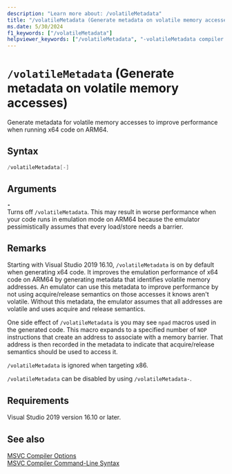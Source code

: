 ```yaml
---
description: "Learn more about: /volatileMetadata"
title: "/volatileMetadata (Generate metadata on volatile memory accesses)"
ms.date: 5/30/2024
f1_keywords: ["/volatileMetadata"]
helpviewer_keywords: ["/volatileMetadata", "-volatileMetadata compiler option", "/volatileMetadata compiler option", "volatileMetadata"]
---
```

# `/volatileMetadata` (Generate metadata on volatile memory accesses)

Generate metadata for volatile memory accesses to improve performance when running x64 code on ARM64.

## Syntax

```cpp
/volatileMetadata[-]
```

## Arguments

**`-`**\
Turns off `/volatileMetadata`. This may result in worse performance when your code runs in emulation mode on ARM64 because the emulator pessimistically assumes that every load/store needs a barrier.

## Remarks

Starting with Visual Studio 2019 16.10, `/volatileMetadata` is on by default when generating x64 code. It improves the emulation performance of x64 code on ARM64 by generating metadata that identifies volatile memory addresses. An emulator can use this metadata to improve performance by not using acquire/release semantics on those accesses it knows aren't volatile. Without this metadata, the emulator assumes that all addresses are volatile and uses acquire and release semantics.

One side effect of `/volatileMetadata` is you may see `npad` macros used in the generated code. This macro expands to a specified number of `NOP` instructions that create an address to associate with a memory barrier. That address is then recorded in the metadata to indicate that acquire/release semantics should be used to access it.

`/volatileMetadata` is ignored when targeting x86.

`/volatileMetadata` can be disabled by using `/volatileMetadata-`.

## Requirements

Visual Studio 2019 version 16.10 or later.

## See also

[MSVC Compiler Options](compiler-options.md)\
[MSVC Compiler Command-Line Syntax](compiler-command-line-syntax.md)

